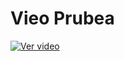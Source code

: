# Vieo Prubea
[![Ver video](https://drive.google.com/file/d/1kKDxoP0U1CVUAUmCbAqheCU33IIae9Y9/view?usp=sharing)](https://drive.google.com/file/d/1kKDxoP0U1CVUAUmCbAqheCU33IIae9Y9/view?usp=sharing)
